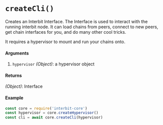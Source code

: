 # `createCli()`

Creates an Interbit Interface. The Interface is used to interact with the running interbit node. It can load chains from peers, connect to new peers, get chain interfaces for you, and do many other cool tricks.

It requires a hypervisor to mount and run your chains onto.

#### Arguments

1. `hypervisor` *(Object)*: a hypervisor object

#### Returns

*(Object)*: Interface

#### Example

```js
const core = require('interbit-core')
const hypervisor = core.createHypervisor()
const cli = await core.createCli(hypervisor)
```
